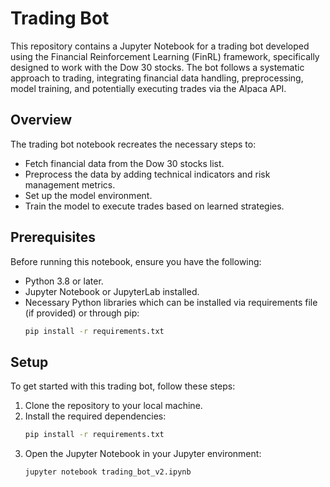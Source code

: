 
# Trading Bot

This repository contains a Jupyter Notebook for a trading bot developed using the Financial Reinforcement Learning (FinRL) framework, specifically designed to work with the Dow 30 stocks. The bot follows a systematic approach to trading, integrating financial data handling, preprocessing, model training, and potentially executing trades via the Alpaca API.

## Overview

The trading bot notebook recreates the necessary steps to:
- Fetch financial data from the Dow 30 stocks list.
- Preprocess the data by adding technical indicators and risk management metrics.
- Set up the model environment.
- Train the model to execute trades based on learned strategies.

## Prerequisites

Before running this notebook, ensure you have the following:
- Python 3.8 or later.
- Jupyter Notebook or JupyterLab installed.
- Necessary Python libraries which can be installed via requirements file (if provided) or through pip:
  ```bash
  pip install -r requirements.txt
  ```

## Setup

To get started with this trading bot, follow these steps:
1. Clone the repository to your local machine.
2. Install the required dependencies:
   ```bash
   pip install -r requirements.txt
   ```
3. Open the Jupyter Notebook in your Jupyter environment:
   ```bash
   jupyter notebook trading_bot_v2.ipynb
   ```
